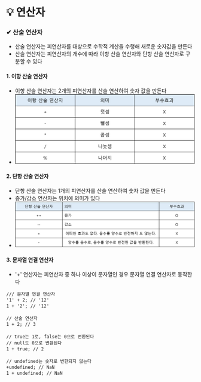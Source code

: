 # 💡 연산자

### ✔ 산술 연산자
- 산술 연산자는 피연산자를 대상으로 수학적 계산을 수행해 새로운 숫자값을 만든다
- 산술 연산자는 피연산자의 개수에 따라 이항 산술 연산자와 단항 산술 연산자로 구분할 수 있다

#### 1. 이항 산술 연산자
- 이항 산술 연산자는 2개의 피연산자를 산술 연산하여 숫자 값을 만든다
- <img src="img/이항산술연산자.png" alt="이항산술연산자">

#### 2. 단항 산술 연산자
- 단항 산술 연산자는 1개의 피연산자를 산술 연산하여 숫자 값을 만든다
- 증가/감소 연산자는 위치에 의미가 있다
- <img src="img/단항산술연산자.png" alt="이항산술연산자">

#### 3. 문자열 연결 연산자
- '+' 연산자는 피연산자 중 하나 이상이 문자열인 경우 문자열 연결 연산자로 동작한다
```
/// 문자열 연결 연산자
'1' + 2; // '12'
1 + '2'; // '12'

// 산술 연산자
1 + 2; // 3

// true는 1로, false는 0으로 변환된다
// null도 0으로 변환된다
1 + true; // 2

// undefined는 숫자로 변한되지 않는다
+undefined; // NaN
1 + undefined; // NaN
```